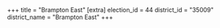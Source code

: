 +++
title = "Brampton East"
[extra]
election_id = 44
district_id = "35009"
district_name = "Brampton East"
+++
